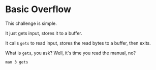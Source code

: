 # Basic Overflow

This challenge is simple.

It just gets input, stores it to a buffer.

It calls `gets` to read input, stores the read bytes to a buffer, then exits.

What is `gets`, you ask? Well, it's time you read the manual, no?

`man 3 gets`
